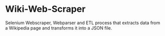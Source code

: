 # Wiki-Web-Scraper
Selenium Webscraper, Webparser and ETL process that extracts data from a Wikipedia page and transforms it into a JSON file.
